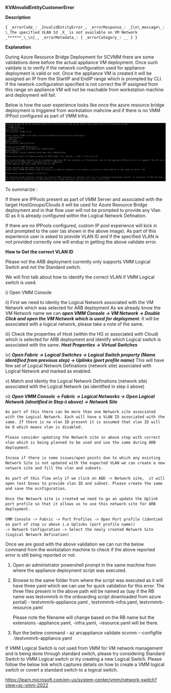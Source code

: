 **KVAInvalidEntityCustomerError**

**Description**
  
    { _errorCode_: _InvalidEntityError_, _errorResponse_: _{\n\_message\_: \_The specified VLAN Id _X_ is not available on VM Network _******_\_\n}_, _errorMetadata_: { _errorCategory_: __ } }

**Explanation**

During Azure Resource Bridge Deployment for SCVMM there are some validations done before the actual appliance VM deployment.
Once such validate is to verify if the network configuration used for appliance deployment is valid or not. Once the appliance VM is created it will be assigned an IP from the StartIP and EndIP range which is prompted by CLI. If the newtork configuration specified is not correct the IP assigned from this range on appliance VM will not be reachable from workstation machine and deployment will fail. 

Below is how the user experience looks like once the azure resource bridge deployment is triggered from workstation mahcine and if there is no VMM IPPool configured as part of VMM Infra.

![alt text](image-1.png)

To summarize :

If there are IPPools present as part of VMM Server and associated with the target HostGroups/Clouds it will be used for Azure Resource Bridge deployment and in that flow user will not be prompted to provide any Vlan ID as it is already configured within the Logical Network Defination.

If there are no IPPools configured, custom IP pool experience will kick in and prompted to the user (as shown in the above image).
As part of this experience user is asked to provide VLAN ID and if the specified VLAN is not provided correctly one will endup in getting the above validate error.

**How to Get the correct VLAN ID**

Please not the ARB deployment currently only supports VMM Logical Switch and not the Standard switch.

We will first talk about how to identify the correct VLAN if VMM Logical switch is used.

i) Open VMM Console

ii) First we need to identiy the Logical Network associated with the VM Network which was selected for ARB deployment
    As we already know the VM Network name we can ***open VMM Console -> VM Network -> Double Click and open the VM Network which is used for deployment***. It will be associated with a logical network, please take a note of the same.

iii) Check the properties of Host (within the HG or associated with Cloud) which is selected for ARB deployment and identify which  Logical switch is associated with the same.
      ***Host Properties -> Virtual Switches***

iv) ***Open Fabric -> Logical Switches -> Logical Switch property (Name identified from previous step) -> Uplinks (port profile name)***
This will have few set of Logical Network Definations (network site) associated with Logical Network and marked as enabled.

v) Match and identiy the Logical Network Definations (network site) associated with the Logical Network (as idenitfied in step ii above)

vi) ***Open VMM Console -> Fabric ->  Logical Networks -> Open Logical Network (idneitfied in Step ii above) -> Network Site***

    As part of this there can be more than one Network site associated with the Logical Network. Each will have a VLAN ID associated with the same. If there is no vlan ID present it is assumed that vlan ID will be 0 which means vlan is disabled.
    
    Please consider updating the Network site in above step with correct vlan which is being planned to be used and use the same during ARB deployment.

    Incase if there is some issues/open points due to which any existing Network Site is not updated with the expected VLAN we can create a new network site and fill the vlan and subnets.
    
    As part of this flow only if we click on ADD -> Network site,  it will open text boxes to provide vlan ID and subnet. Please create the same and save the ocnfiguration.

    Once the Network site is created we need to go an update the Uplink port profile so that it allows us to use this network site for ARB deployment.

    VMM Console -> Fabric -> Port Profiles -> Open Port profile (identied as part of step iv above i.e Uplinks (port profile name))
    -> Network Configuration -> Select the newly created Network Site (Logical Network Defination)

Once we are good with the above validation we can run the below command from the workstation machine to check if the above reported error is still being reported or not.

1) Open an administrator powershell prompt in the same machine from where the appliance deployment script was executed.
2) Browse to the same folder from where the script was executed as it will have three yaml which we can use for quick validation for this error.
   The three files present in the above path will be named as (say if the RB name was testvmmrb in the onboarding script downloaded from azure portal) -
   testvmmrb-appliance.yaml , testvmmrb-infra.yaml, testvmmrb-resource.yaml 
   
   Please note the filename will change based on the RB name but the extensions -appliance.yaml, -infra.yaml, -resource.yaml will be there.

3) Run the below command -
   az arcappliance validate scvmm --configfile .\testvmmrb-appliance.yaml


If VMM Logical Switch is not used from VMM for VM network management and is being done through standard switch, please try considering Standard Switch to VMM Logical switch or try creating a new Logical Switch. Please follow the below link which captures details on how to create a VMM logical switch or covert a standard switch to a logical switch.

https://learn.microsoft.com/en-us/system-center/vmm/network-switch?view=sc-vmm-2022
